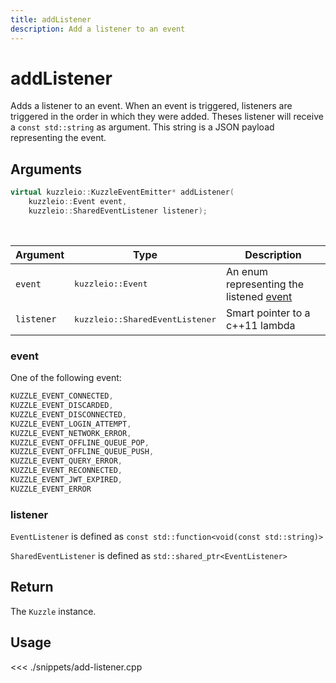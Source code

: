```yaml
---
title: addListener
description: Add a listener to an event
---
```


# addListener

Adds a listener to an event.
When an event is triggered, listeners are triggered in the order in which they were added.
Theses listener will receive a `const std::string` as argument. This string is a JSON payload representing the event.

## Arguments

```cpp
virtual kuzzleio::KuzzleEventEmitter* addListener(
    kuzzleio::Event event,
    kuzzleio::SharedEventListener listener);
```

<br/>

| Argument   | Type                                     | Description                                                  |
| ---------- | ---------------------------------------- | ------------------------------------------------------------ |
| `event`    | <pre>kuzzleio::Event</pre>               | An enum representing the listened [event](/sdk/cpp/1/events) |
| `listener` | <pre>kuzzleio::SharedEventListener</pre> | Smart pointer to a c++11 lambda                              |

### event

One of the following event:

```cpp
KUZZLE_EVENT_CONNECTED,
KUZZLE_EVENT_DISCARDED,
KUZZLE_EVENT_DISCONNECTED,
KUZZLE_EVENT_LOGIN_ATTEMPT,
KUZZLE_EVENT_NETWORK_ERROR,
KUZZLE_EVENT_OFFLINE_QUEUE_POP,
KUZZLE_EVENT_OFFLINE_QUEUE_PUSH,
KUZZLE_EVENT_QUERY_ERROR,
KUZZLE_EVENT_RECONNECTED,
KUZZLE_EVENT_JWT_EXPIRED,
KUZZLE_EVENT_ERROR
```

### listener

`EventListener` is defined as `const std::function<void(const std::string)>`

`SharedEventListener` is defined as `std::shared_ptr<EventListener>`

## Return

The `Kuzzle` instance.

## Usage

<<< ./snippets/add-listener.cpp
